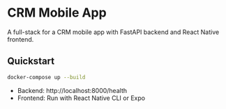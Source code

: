 # CRM Mobile App 

A full-stack for a CRM mobile app with FastAPI backend and React Native frontend.

## Quickstart

```bash
docker-compose up --build
```

- Backend: http://localhost:8000/health
- Frontend: Run with React Native CLI or Expo
